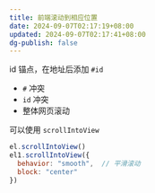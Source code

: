 ```yaml
---
title: 前端滚动到相应位置
date: 2024-09-07T02:17:19+08:00
updated: 2024-09-07T02:17:41+08:00
dg-publish: false
---
```


id 锚点，在地址后添加 `#id`

- `#` 冲突
- `id` 冲突
- 整体网页滚动

可以使用 `scrollIntoView`

```js
el.scrollIntoView()
el1.scrollIntoView({
  behavior: "smooth",  // 平滑滚动
  block: "center"
})
```

